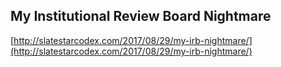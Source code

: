 ## My Institutional Review Board Nightmare
  
  [http://slatestarcodex.com/2017/08/29/my-irb-nightmare/](http://slatestarcodex.com/2017/08/29/my-irb-nightmare/)